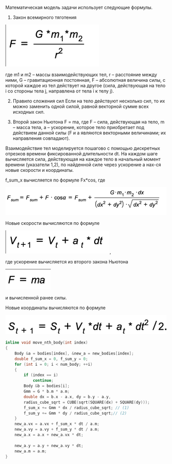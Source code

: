 
Математическая модель задачи использует следующие формулы.
1. Закон всемирного тяготения

![формула](./images//%D0%B7%D0%B0%D0%BA%D0%BE%D0%BD_%D1%82%D1%8F%D0%B3%D0%BE%D1%82%D0%B5%D0%BD%D0%B8%D1%8F.png)

где m1 и m2 – массы взаимодействующих тел, r – расстояние между ними, G – гравитационная постоянная, F – абсолютная величина силы, с которой каждое из тел
действует на другое (сила, действующая на тело i со стороны тела j, направлена от тела i к телу j).

2. Правило сложения сил
Если на тело действуют несколько сил, то их можно заменить одной силой, равной векторной сумме
всех исходных сил.

3. Второй закон Ньютона
F = ma, где F – сила, действующая на тело, m – масса тела, a – ускорение, которое тело приобретает
под действием данной силы (F и a являются векторными величинами; их направления совпадают).


Взаимодействие тел моделируется пошагово с помощью дискретных отрезков времени фиксированной длительности dt. На каждом шаге вычисляется сила, действующая на каждое тело в начальный момент времени (указатели 1,2), по найденной силе через ускорение a нах-ся новые скорости и координаты.

f_sum_x вычисляется по формуле Fx*cos, где 

![формула](./images//%D1%84%D0%BE%D1%80%D0%BC%D1%83%D0%BB%D0%B0_%D1%81%D0%B8%D0%BB%D1%8B.png)


Новые скорости вычисляются по формуле 

![формула](./images//%D1%84%D0%BE%D1%80%D0%BC%D1%83%D0%BB%D0%B0_%D1%81%D0%BA%D0%BE%D1%80%D0%BE%D1%81%D1%82%D0%B8.png), 

где ускорение вычисляется из второго закона Ньютона 

![формула](./images//%D0%B7%D0%B0%D0%BA%D0%BE%D0%BD_%D0%BD%D1%8C%D1%8E%D1%82%D0%BE%D0%BD%D0%B0.png) 

и вычисленной ранее силы.

Новые координаты вычисляются по формуле 

![формула](./images//%D1%84%D0%BE%D1%80%D0%BC%D1%83%D0%BB%D0%B0_%D0%BA%D0%BE%D0%BE%D1%80%D0%B4%D0%B8%D0%BD%D0%B0%D1%82.png)

```c
inline void move_nth_body(int index)
{
    Body &a = bodies[index], &new_a = new_bodies[index];
    double f_sum_x = 0, f_sum_y = 0;
    for (int i = 0; i < num_body; ++i)
    {
        if (index == i)
            continue;
        Body &b = bodies[i];
        Gmm = G * b.m * a.m;
        double dx = b.x - a.x, dy = b.y - a.y,
        radius_cube_sqrt = CUBE(sqrt(SQUARE(dx) + SQUARE(dy)));
        f_sum_x += Gmm * dx / radius_cube_sqrt; // (1)
        f_sum_y += Gmm * dy / radius_cube_sqrt;// (2)
    }
    new_a.vx = a.vx + f_sum_x * dt / a.m;
    new_a.vy = a.vy + f_sum_y * dt / a.m;
    new_a.x = a.x + new_a.vx * dt;

    new_a.y = a.y + new_a.vy * dt;
    new_a.m = a.m;
}
```